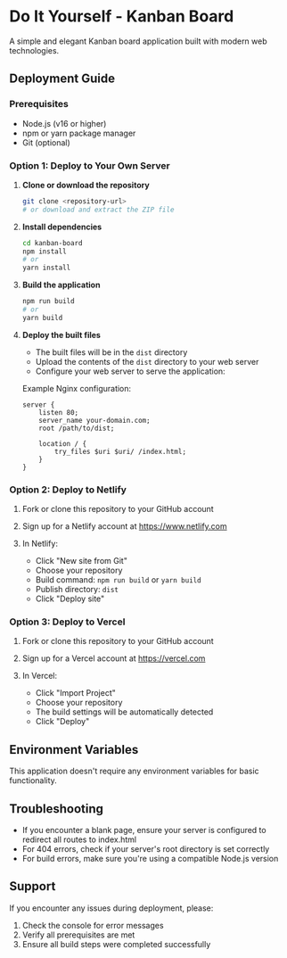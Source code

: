 # Do It Yourself - Kanban Board

A simple and elegant Kanban board application built with modern web technologies.

## Deployment Guide

### Prerequisites
- Node.js (v16 or higher)
- npm or yarn package manager
- Git (optional)

### Option 1: Deploy to Your Own Server

1. **Clone or download the repository**
   ```bash
   git clone <repository-url>
   # or download and extract the ZIP file
   ```

2. **Install dependencies**
   ```bash
   cd kanban-board
   npm install
   # or
   yarn install
   ```

3. **Build the application**
   ```bash
   npm run build
   # or
   yarn build
   ```

4. **Deploy the built files**
   - The built files will be in the `dist` directory
   - Upload the contents of the `dist` directory to your web server
   - Configure your web server to serve the application:

   Example Nginx configuration:
   ```nginx
   server {
       listen 80;
       server_name your-domain.com;
       root /path/to/dist;
       
       location / {
           try_files $uri $uri/ /index.html;
       }
   }
   ```

### Option 2: Deploy to Netlify

1. Fork or clone this repository to your GitHub account

2. Sign up for a Netlify account at https://www.netlify.com

3. In Netlify:
   - Click "New site from Git"
   - Choose your repository
   - Build command: `npm run build` or `yarn build`
   - Publish directory: `dist`
   - Click "Deploy site"

### Option 3: Deploy to Vercel

1. Fork or clone this repository to your GitHub account

2. Sign up for a Vercel account at https://vercel.com

3. In Vercel:
   - Click "Import Project"
   - Choose your repository
   - The build settings will be automatically detected
   - Click "Deploy"

## Environment Variables

This application doesn't require any environment variables for basic functionality.

## Troubleshooting

- If you encounter a blank page, ensure your server is configured to redirect all routes to index.html
- For 404 errors, check if your server's root directory is set correctly
- For build errors, make sure you're using a compatible Node.js version

## Support

If you encounter any issues during deployment, please:
1. Check the console for error messages
2. Verify all prerequisites are met
3. Ensure all build steps were completed successfully
